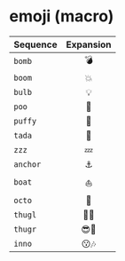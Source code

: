 # emoji (macro)
| Sequence | Expansion |
| :------- | :-------: |
| ``bomb`` | 💣 |
| ``boom`` | 💥 |
| ``bulb`` | 💡 |
| ``poo`` | 💩 |
| ``puffy`` | 🐡 |
| ``tada`` | 🎉 |
| ``zzz`` | 💤 |
| ``anchor`` | ⚓ |
| ``boat`` | ⛵ |
| ``octo`` | 🐙 |
| ``thugl`` | 🚬😎 |
| ``thugr`` | 😎🚬 |
| ``inno`` | 😗🎶 |
